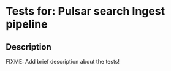 # Tests for: Pulsar search Ingest pipeline

## Description
FIXME: Add brief description about the tests!
